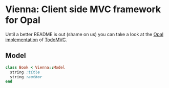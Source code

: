 # Vienna: Client side MVC framework for Opal

Until a better README is out (shame on us) you can take a look at 
the [Opal implementation](https://github.com/opal/opal-todos) 
of [TodoMVC](http://todomvc.com).

## Model

```ruby
class Book < Vienna::Model
  string :title
  string :author
end
```
